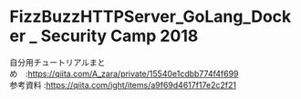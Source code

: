 # FizzBuzzHTTPServer_GoLang_Docker _ Security Camp 2018
自分用チュートリアルまとめ　:https://qiita.com/A_zara/private/15540e1cdbb774f4f699<br>
参考資料 :https://qiita.com/ight/items/a9f69d4617f17e2c2f21
